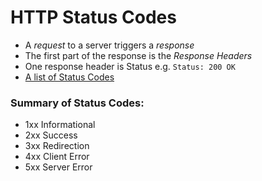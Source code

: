 # HTTP Status Codes

* A _request_ to a server triggers a _response_
* The first part of the response is the _Response Headers_
* One response header is Status e.g. `Status: 200 OK`
* [A list of Status Codes](https://en.wikipedia.org/wiki/List_of_HTTP_status_codes)

### Summary of Status Codes:
* 1xx Informational
* 2xx Success
* 3xx Redirection
* 4xx Client Error
* 5xx Server Error
